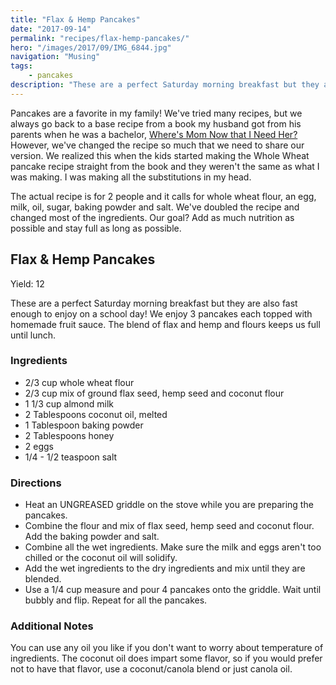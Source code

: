 ```yaml
---
title: "Flax & Hemp Pancakes"
date: "2017-09-14"
permalink: "recipes/flax-hemp-pancakes/"
hero: "/images/2017/09/IMG_6844.jpg"
navigation: "Musing"
tags:
    - pancakes
description: "These are a perfect Saturday morning breakfast but they are also fast enough to enjoy on a school day! We enjoy 3 pancakes each topped with homemade fruit sauce. The blend of flax and hemp and flours keeps us full until lunch."
---
```

 
Pancakes are a favorite in my family! We've tried many recipes, but we always go back to a base recipe from a book my husband got from his parents when he was a bachelor, [Where's Mom Now that I Need Her?](https://www.amazon.com/Wheres-Mom-Now-That-Need/dp/0961539011) However, we've changed the recipe so much that we need to share our version. We realized this when the kids started making the Whole Wheat pancake recipe straight from the book and they weren't the same as what I was making. I was making all the substitutions in my head.

The actual recipe is for 2 people and it calls for whole wheat flour, an egg, milk, oil, sugar, baking powder and salt. We've doubled the recipe and changed most of the ingredients. Our goal? Add as much nutrition as possible and stay full as long as possible.

## Flax & Hemp Pancakes

Yield: 12

These are a perfect Saturday morning breakfast but they are also fast enough to enjoy on a school day! We enjoy 3 pancakes each topped with homemade fruit sauce. The blend of flax and hemp and flours keeps us full until lunch.

### Ingredients

- 2/3 cup whole wheat flour
- 2/3 cup mix of ground flax seed, hemp seed and coconut flour
- 1 1/3 cup almond milk
- 2 Tablespoons coconut oil, melted
- 1 Tablespoon baking powder
- 2 Tablespoons honey
- 2 eggs
- 1/4 - 1/2 teaspoon salt

### Directions

- Heat an UNGREASED griddle on the stove while you are preparing the pancakes.
- Combine the flour and mix of flax seed, hemp seed and coconut flour. Add the baking powder and salt. 
- Combine all the wet ingredients. Make sure the milk and eggs aren't too chilled or the coconut oil will solidify. 
- Add the wet ingredients to the dry ingredients and mix until they are blended.
- Use a 1/4 cup measure and pour 4 pancakes onto the griddle. Wait until bubbly and flip. Repeat for all the pancakes. 

### Additional Notes

You can use any oil you like if you don't want to worry about temperature of ingredients. The coconut oil does impart some flavor, so if you would prefer not to have that flavor, use a coconut/canola blend or just canola oil.
